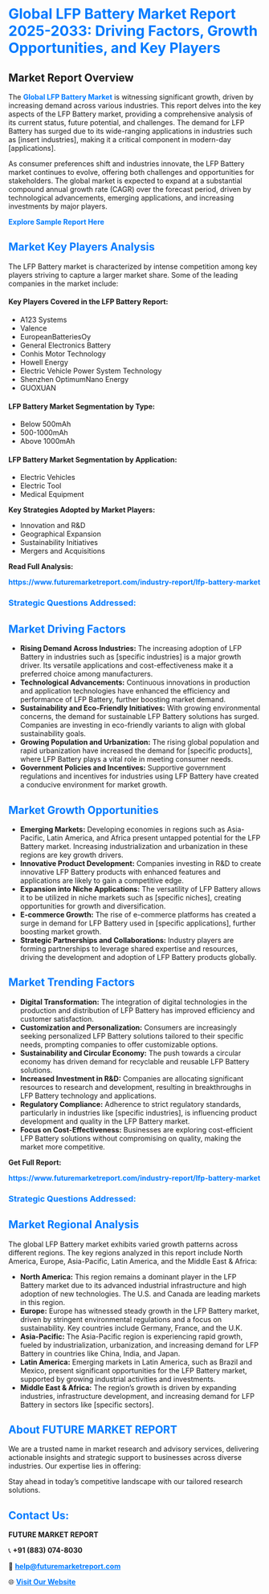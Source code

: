 <h1 style="color: #007BFF;">Global LFP Battery Market Report 2025-2033: Driving Factors, Growth Opportunities, and Key Players</h1>

<section id="overview">
<h2>Market Report Overview</h2>
<p>The <a href="https://www.futuremarketreport.com/industry-report/lfp-battery-market" style="color: #007BFF; text-decoration: none;"><strong>Global LFP Battery Market</strong></a> is witnessing significant growth, driven by increasing demand across various industries. This report delves into the key aspects of the LFP Battery market, providing a comprehensive analysis of its current status, future potential, and challenges. The demand for LFP Battery has surged due to its wide-ranging applications in industries such as [insert industries], making it a critical component in modern-day [applications].</p>
<p>As consumer preferences shift and industries innovate, the LFP Battery market continues to evolve, offering both challenges and opportunities for stakeholders. The global market is expected to expand at a substantial compound annual growth rate (CAGR) over the forecast period, driven by technological advancements, emerging applications, and increasing investments by major players.</p>
</section>

<section id="overview">
<p><a href="https://www.futuremarketreport.com/request-sample/reportId=53067" style="color: #007BFF; text-decoration: none;"><strong>Explore Sample Report Here</strong></a></p>
</section>

<section id="key-players">
<h2 style="color: #007BFF;">Market Key Players Analysis</h2>
<p>The LFP Battery market is characterized by intense competition among key players striving to capture a larger market share. Some of the leading companies in the market include:</p>
<h4>Key Players Covered in the LFP Battery Report:</h4>
<ul><li>A123 Systems</li><li>Valence</li><li>EuropeanBatteriesOy</li><li>General Electronics Battery</li><li>Conhis Motor Technology</li><li>Howell Energy</li><li>Electric Vehicle Power System Technology</li><li>Shenzhen OptimumNano Energy</li><li>GUOXUAN</li></ul>
<h4>LFP Battery Market Segmentation by Type:</h4>
<ul><li>Below 500mAh</li><li>500-1000mAh</li><li>Above 1000mAh</li></ul>

<h4>LFP Battery Market Segmentation by Application:</h4>
<ul><li>Electric Vehicles</li><li>Electric Tool</li><li>Medical Equipment</li></ul>
<p><strong>Key Strategies Adopted by Market Players:</strong></p>
<ul>
<li>Innovation and R&D</li>
<li>Geographical Expansion</li>
<li>Sustainability Initiatives</li>
<li>Mergers and Acquisitions</li>
</ul>
</section>

<section>
<p><strong>Read Full Analysis: </strong></p><a href="https://www.futuremarketreport.com/industry-report/lfp-battery-market" style="color: #007BFF; text-decoration: none;"><strong>https://www.futuremarketreport.com/industry-report/lfp-battery-market</strong></a>
<h3 style="color: #007BFF;">Strategic Questions Addressed:</h3>
</section>

<section id="driving-factors">
<h2 style="color: #007BFF;">Market Driving Factors</h2>
<ul>
<li><strong>Rising Demand Across Industries:</strong> The increasing adoption of LFP Battery in industries such as [specific industries] is a major growth driver. Its versatile applications and cost-effectiveness make it a preferred choice among manufacturers.</li>
<li><strong>Technological Advancements:</strong> Continuous innovations in production and application technologies have enhanced the efficiency and performance of LFP Battery, further boosting market demand.</li>
<li><strong>Sustainability and Eco-Friendly Initiatives:</strong> With growing environmental concerns, the demand for sustainable LFP Battery solutions has surged. Companies are investing in eco-friendly variants to align with global sustainability goals.</li>
<li><strong>Growing Population and Urbanization:</strong> The rising global population and rapid urbanization have increased the demand for [specific products], where LFP Battery plays a vital role in meeting consumer needs.</li>
<li><strong>Government Policies and Incentives:</strong> Supportive government regulations and incentives for industries using LFP Battery have created a conducive environment for market growth.</li>
</ul>
</section>

<section id="growth-opportunities">
<h2 style="color: #007BFF;">Market Growth Opportunities</h2>
<ul>
<li><strong>Emerging Markets:</strong> Developing economies in regions such as Asia-Pacific, Latin America, and Africa present untapped potential for the LFP Battery market. Increasing industrialization and urbanization in these regions are key growth drivers.</li>
<li><strong>Innovative Product Development:</strong> Companies investing in R&D to create innovative LFP Battery products with enhanced features and applications are likely to gain a competitive edge.</li>
<li><strong>Expansion into Niche Applications:</strong> The versatility of LFP Battery allows it to be utilized in niche markets such as [specific niches], creating opportunities for growth and diversification.</li>
<li><strong>E-commerce Growth:</strong> The rise of e-commerce platforms has created a surge in demand for LFP Battery used in [specific applications], further boosting market growth.</li>
<li><strong>Strategic Partnerships and Collaborations:</strong> Industry players are forming partnerships to leverage shared expertise and resources, driving the development and adoption of LFP Battery products globally.</li>
</ul>
</section>

<section id="trending-factors">
<h2 style="color: #007BFF;">Market Trending Factors</h2>
<ul>
<li><strong>Digital Transformation:</strong> The integration of digital technologies in the production and distribution of LFP Battery has improved efficiency and customer satisfaction.</li>
<li><strong>Customization and Personalization:</strong> Consumers are increasingly seeking personalized LFP Battery solutions tailored to their specific needs, prompting companies to offer customizable options.</li>
<li><strong>Sustainability and Circular Economy:</strong> The push towards a circular economy has driven demand for recyclable and reusable LFP Battery solutions.</li>
<li><strong>Increased Investment in R&D:</strong> Companies are allocating significant resources to research and development, resulting in breakthroughs in LFP Battery technology and applications.</li>
<li><strong>Regulatory Compliance:</strong> Adherence to strict regulatory standards, particularly in industries like [specific industries], is influencing product development and quality in the LFP Battery market.</li>
<li><strong>Focus on Cost-Effectiveness:</strong> Businesses are exploring cost-efficient LFP Battery solutions without compromising on quality, making the market more competitive.</li>
</ul>
</section>

<section>
<p><strong>Get Full Report: </strong></p><a href="https://www.futuremarketreport.com/industry-report/lfp-battery-market" style="color: #007BFF; text-decoration: none;"><strong>https://www.futuremarketreport.com/industry-report/lfp-battery-market</strong></a>
<h3 style="color: #007BFF;">Strategic Questions Addressed:</h3>
</section>


<section id="regional-analysis">
<h2 style="color: #007BFF;">Market Regional Analysis</h2>
<p>The global LFP Battery market exhibits varied growth patterns across different regions. The key regions analyzed in this report include North America, Europe, Asia-Pacific, Latin America, and the Middle East & Africa:</p>
<ul>
<li><strong>North America:</strong> This region remains a dominant player in the LFP Battery market due to its advanced industrial infrastructure and high adoption of new technologies. The U.S. and Canada are leading markets in this region.</li>
<li><strong>Europe:</strong> Europe has witnessed steady growth in the LFP Battery market, driven by stringent environmental regulations and a focus on sustainability. Key countries include Germany, France, and the U.K.</li>
<li><strong>Asia-Pacific:</strong> The Asia-Pacific region is experiencing rapid growth, fueled by industrialization, urbanization, and increasing demand for LFP Battery in countries like China, India, and Japan.</li>
<li><strong>Latin America:</strong> Emerging markets in Latin America, such as Brazil and Mexico, present significant opportunities for the LFP Battery market, supported by growing industrial activities and investments.</li>
<li><strong>Middle East & Africa:</strong> The region’s growth is driven by expanding industries, infrastructure development, and increasing demand for LFP Battery in sectors like [specific sectors].</li>
</ul>
</section>

<footer>
<h2 style="color: #007BFF;">About FUTURE MARKET REPORT</h2>
<p>We are a trusted name in market research and advisory services, delivering actionable insights and strategic support to businesses across diverse industries. Our expertise lies in offering:</p>

<p>Stay ahead in today’s competitive landscape with our tailored research solutions.</p>

<h2 style="color: #007BFF;">Contact Us:</h2>
<p><strong>FUTURE MARKET REPORT</strong></p>
<p>📞 <strong>+91 (883) 074-8030</strong></p>
<p>📧 <strong><a href="mailto:help@futuremarketreport.com" style="color: #007BFF;">help@futuremarketreport.com</a></strong></p>
<p>🌐 <strong><a href="https://www.futuremarketreport.com/" style="color: #007BFF;">Visit Our Website</a></strong></p>
</footer>